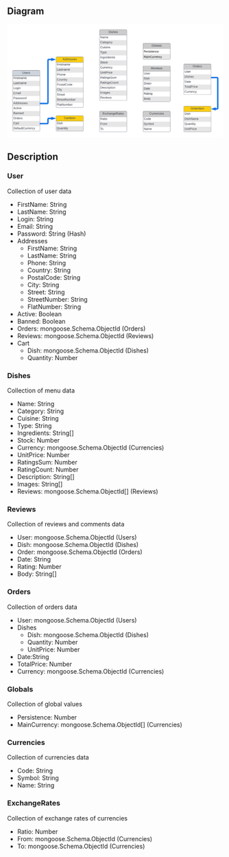 ## Diagram

![Diagram](/documentation/diagram/files/diagram.png)

## Description
 
### **User**

Collection of user data

- FirstName: String
- LastName: String
- Login: String
- Email: String 
- Password: String (Hash)
- Addresses
  - FirstName: String
  - LastName: String
  - Phone: String
  - Country: String
  - PostalCode: String
  - City: String
  - Street: String
  - StreetNumber: String
  - FlatNumber: String
- Active: Boolean
- Banned: Boolean
- Orders: mongoose.Schema.ObjectId (Orders)
- Reviews: mongoose.Schema.ObjectId (Reviews)
- Cart
  - Dish: mongoose.Schema.ObjectId (Dishes)
  - Quantity: Number

### **Dishes**

Collection of menu data

- Name: String
- Category: String
- Cuisine: String
- Type: String
- Ingredients: String[]
- Stock: Number
- Currency: mongoose.Schema.ObjectId (Currencies)
- UnitPrice: Number
- RatingsSum: Number
- RatingCount: Number
- Description: String[]
- Images: String[]
- Reviews: mongoose.Schema.ObjectId[] (Reviews)

### **Reviews**

Collection of reviews and comments data

- User: mongoose.Schema.ObjectId (Users)
- Dish: mongoose.Schema.ObjectId (Dishes)
- Order: mongoose.Schema.ObjectId (Orders)
- Date: String
- Rating: Number
- Body: String[]

### **Orders**

Collection of orders data

- User: mongoose.Schema.ObjectId (Users)
- Dishes
  - Dish: mongoose.Schema.ObjectId (Dishes)
  - Quantity: Number
  - UnitPrice: Number
- Date:String
- TotalPrice: Number
- Currency: mongoose.Schema.ObjectId (Currencies)

### **Globals**

Collection of global values

- Persistence: Number
- MainCurrency: mongoose.Schema.ObjectId[] (Currencies)

### **Currencies**

Collection of currencies data

- Code: String
- Symbol: String
- Name: String

### **ExchangeRates**

Collection of exchange rates of currencies

- Ratio: Number
- From: mongoose.Schema.ObjectId (Currencies)
- To: mongoose.Schema.ObjectId (Currencies)

